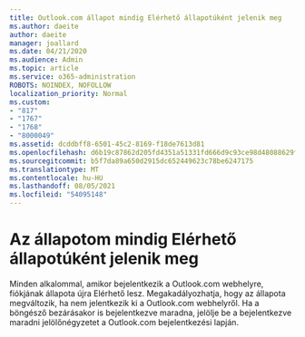 ```yaml
---
title: Outlook.com állapot mindig Elérhető állapotúként jelenik meg
ms.author: daeite
author: daeite
manager: joallard
ms.date: 04/21/2020
ms.audience: Admin
ms.topic: article
ms.service: o365-administration
ROBOTS: NOINDEX, NOFOLLOW
localization_priority: Normal
ms.custom:
- "817"
- "1767"
- "1768"
- "8000049"
ms.assetid: dcddbff8-6501-45c2-8169-f18de7613d81
ms.openlocfilehash: d6b19c87862d205fd4351a51331fd666d9c93ce98d48088629f054fe22b68c53
ms.sourcegitcommit: b5f7da89a650d2915dc652449623c78be6247175
ms.translationtype: MT
ms.contentlocale: hu-HU
ms.lasthandoff: 08/05/2021
ms.locfileid: "54095148"
---
```

# <a name="my-status-always-shows-as-available"></a>Az állapotom mindig Elérhető állapotúként jelenik meg

Minden alkalommal, amikor bejelentkezik a Outlook.com webhelyre, fiókjának állapota újra Elérhető lesz. Megakadályozhatja, hogy az állapota megváltozik, ha nem jelentkezik ki a Outlook.com webhelyről. Ha a böngésző bezárásakor is  bejelentkezve maradna, jelölje be a bejelentkezve maradni jelölőnégyzetet a Outlook.com bejelentkezési lapján.
